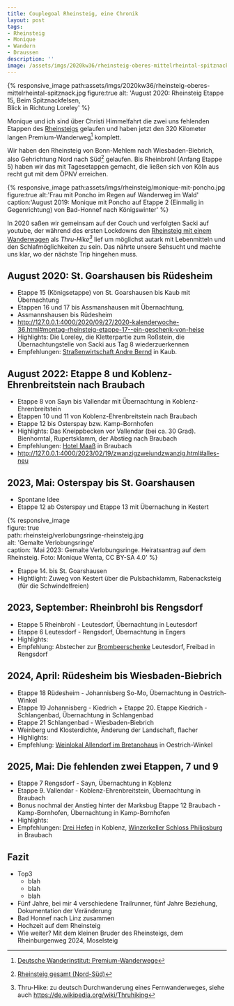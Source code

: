 ```yaml
---
title: Couplegoal Rheinsteig, eine Chronik
layout: post
tags:
- Rheinsteig
- Monique
- Wandern
- Draussen
description: ''
image: /assets/imgs/2020kw36/rheinsteig-oberes-mittelrheintal-spitznack.jpg
---
```

{% responsive_image path:assets/imgs/2020kw36/rheinsteig-oberes-mittelrheintal-spitznack.jpg
figure:true alt: 'August 2020: Rheinsteig Etappe 15, Beim Spitznackfelsen,             
Blick in Richtung Loreley' %}

Monique und ich sind über Christi Himmelfahrt die zwei uns fehlenden Etappen 
des [Rheinsteigs](/thema/rheinsteig/) gelaufen 
und haben jetzt den 320 Kilometer langen Premium-Wanderweg[^premium] komplett.

Wir haben den Rheinsteig von Bonn-Mehlem nach Wiesbaden-Biebrich, 
also Gehrichtung Nord nach Süd[^rns] gelaufen.
Bis Rheinbrohl (Anfang Etappe 5) haben wir das mit Tagesetappen gemacht, 
die ließen sich von Köln aus recht gut mit dem ÖPNV erreichen.

{% responsive_image path:assets/imgs/rheinsteig/monique-mit-poncho.jpg
figure:true alt:'Frau mit Poncho im Regen auf Wanderweg im Wald'
caption:'August 2019: Monique mit Poncho auf Etappe 2 (Einmalig in Gegenrichtung)
von Bad-Honnef nach Königswinter' %} 

In 2020 saßen wir gemeinsam auf der Couch  und verfolgten Sacki auf youtube,
der während des ersten Lockdowns den [Rheinsteig mit einem Wanderwagen](
https://www.youtube.com/watch?v=8epVsOrYHhc&list=PLiy-Kbpy168Ub_lkElGWevb431NbxZCkT)
als *Thru-Hike[^thru]* lief um möglichst autark mit Lebenmitteln 
und den Schlafmöglichkeiten zu sein. 
Das nährte unsere Sehsucht und machte uns klar, wo der nächste Trip hingehen muss. 

## August 2020: St. Goarshausen bis Rüdesheim

- Etappe 15 (Königsetappe) von St. Goarshausen bis Kaub mit Übernachtung
- Etappen 16 und 17 bis Assmanshausen mit Übernachtung, 
- Assmannshausen bis Rüdesheim
- <http://127.0.0.1:4000/2020/09/27/2020-kalenderwoche-36.html#montag-rheinsteig-etappe-17--ein-geschenk-von-heise>
- Highlights: Die Loreley, die Kletterpartie zum Roßstein,
die Übernachtungstelle von Sacki aus Tag 8 wiederzuerkennen
- Empfehlungen: [Straßenwirtschaft Andre Bernd](https://www.weingut-bernd.com/)
in Kaub.

## August 2022: Etappe 8 und Koblenz-Ehrenbreitstein nach Braubach

- Etappe 8 von Sayn bis Vallendar mit Übernachtung in Koblenz-Ehrenbreitstein
- Etappen 10 und 11 von Koblenz-Ehrenbreitstein nach Braubach
- Etappe 12 bis Osterspay bzw. Kamp-Bornhofen
- Highlights: Das Kneippbecken vor Vallendar (bei ca. 30 Grad). Bienhorntal, Rupertsklamm, der Abstieg nach Braubach
- Empfehlungen: [Hotel Maaß](https://www.hotelmaass.de/) in Braubach
- <http://127.0.0.1:4000/2023/02/19/zwanzigzweiundzwanzig.html#alles-neu>

## 2023, Mai: Osterspay bis St. Goarshausen

- Spontane Idee
- Etappe 12 ab Osterspay und Etappe 13 mit Übernachung in Kestert 

{% responsive_image                                                             
figure: true                                                                    
path: rheinsteig/verlobungsringe-rheinsteig.jpg                                       
alt: 'Gemalte Verlobungsringe'                                                  
caption: 'Mai 2023: Gemalte Verlobungsringe. Heiratsantrag auf dem Rheinsteig. 
Foto: Monique Wenta, CC BY-SA 4.0' %}

- Etappe 14. bis St. Goarshausen
- Hightlight: Zuweg von Kestert über die Pulsbachklamm, Rabenacksteig (für die Schwindelfreien)

## 2023, September: Rheinbrohl bis Rengsdorf

- Etappe 5 Rheinbrohl - Leutesdorf, Übernachtung in Leutesdorf
- Etappe 6 Leutesdorf - Rengsdorf, Übernachtung in Engers
- Highlights: 
- Empfehlung: Abstecher zur [Brombeerschenke](https://www.brombeerschenke.de/) Leutesdorf, 
Freibad in Rengsdorf

## 2024, April: Rüdesheim bis Wiesbaden-Biebrich

- Etappe 18 Rüdesheim - Johannisberg So-Mo, Übernachtung in Oestrich-Winkel 
- Etappe 19 Johannisberg - Kiedrich  + Etappe 20. Etappe Kiedrich - Schlangenbad, 
Übernachtung in Schlangenbad
- Etappe 21 Schlangenbad - Wiesbaden-Biebrich 
- Weinberg und Klosterdichte, Änderung der Landschaft, flacher
- Highlights:
- Empfehlung: [Weinlokal Allendorf im Bretanohaus](
https://allendorf.de/allendorf/brentanohaus/) in Oestrich-Winkel

## 2025, Mai: Die fehlenden zwei Etappen, 7 und 9

- Etappe 7 Rengsdorf - Sayn, Übernachtung in Koblenz
- Etappe 9. Vallendar - Koblenz-Ehrenbreitstein, Übernachtung in Braubach
- Bonus nochmal der Anstieg hinter der Marksbug Etappe 12 Braubach - Kamp-Bornhofen,
Übernachtung in Kamp-Bornhofen
- Highlights:
- Empfehlungen: [Drei Hefen](https://www.dreihefen.de/) in Koblenz, 
[Winzerkeller Schloss Philipsburg](https://winzerkeller-philippsburg.de/) in Braubach


## Fazit

- Top3
  - blah
  - blah
  - blah
- Fünf Jahre, bei mir 4 verschiedene Trailrunner, fünf Jahre Beziehung, 
Dokumentation der Veränderung
- Bad Honnef nach Linz zusammen
- Hochzeit auf dem Rheinsteig
- Wie weiter? Mit dem kleinen Bruder des Rheinsteigs, 
dem Rheinburgenweg 2024, Moselsteig 

[^premium]: [Deutsche Wanderinstitut: Premium-Wanderwege](https://www.wanderinstitut.de/premiumwege/)
[^rns]: [Rheinsteig gesamt (Nord-Süd)](https://www.romantischer-rhein.de/a-rheinsteig-gesamt-nord-sued)
[^thru]: Thru-Hike: zu deutsch Durchwanderung eines Fernwanderweges, siehe auch <https://de.wikipedia.org/wiki/Thruhiking>
